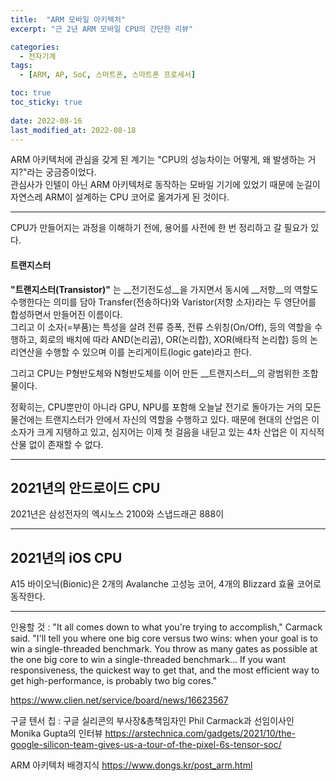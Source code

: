 ```yaml
---
title:  "ARM 모바일 아키텍처"
excerpt: "근 2년 ARM 모바일 CPU의 간단한 리뷰"

categories:
  - 전자기계
tags:
  - [ARM, AP, SoC, 스마트폰, 스마트폰 프로세서]

toc: true
toc_sticky: true
 
date: 2022-08-16
last_modified_at: 2022-08-18
---
```


ARM 아키텍처에 관심을 갖게 된 계기는 "CPU의 성능차이는 어떻게, 왜 발생하는 거지?"라는 궁금증이었다.  
관심사가 인텔이 아닌 ARM 아키텍처로 동작하는 모바일 기기에 있었기 때문에 눈길이 자연스레 ARM이 설계하는 CPU 코어로 옮겨가게 된 것이다.

---

CPU가 만들어지는 과정을 이해하기 전에, 용어를 사전에 한 번 정리하고 갈 필요가 있다.  

#### __트랜지스터__
__"트랜지스터(Transistor)"__ 는 __전기전도성__을 가지면서 동시에 __저항__의 역할도 수행한다는 의미를 담아 Transfer(전송하다)와 Varistor(저항 소자)라는 두 영단어를 합성하면서 만들어진 이름이다.  
그리고 이 소자(=부품)는 특성을 살려 전류 증폭, 전류 스위칭(On/Off), 등의 역할을 수행하고, 회로의 배치에 따라 AND(논리곱), OR(논리합), XOR(배타적 논리합) 등의 논리연산을 수행할 수 있으며 이를 논리게이트(logic gate)라고 한다.

그리고 CPU는 P형반도체와 N형반도체를 이어 만든 __트랜지스터__의 광범위한 조합물이다.  

정확히는, CPU뿐만이 아니라 GPU, NPU를 포함해 오늘날 전기로 돌아가는 거의 모든 물건에는 트랜지스터가 안에서 자신의 역할을 수행하고 있다. 때문에 현대의 산업은 이 소자가 크게 지탱하고 있고, 심지어는 이제 첫 걸음을 내딛고 있는 4차 산업은 이 지식적 산물 없이 존재할 수 없다.  

---

## __2021년의 안드로이드 CPU__
2021년은 삼성전자의 엑시노스 2100와 스냅드래곤 888이 

---

## __2021년의 iOS CPU__
A15 바이오닉(Bionic)은 2개의 Avalanche 고성능 코어, 4개의 Blizzard 효율 코어로 동작한다.

---

인용할 것 :
"It all comes down to what you're trying to accomplish," Carmack said. "I'll tell you where one big core versus two wins: when your goal is to win a single-threaded benchmark. You throw as many gates as possible at the one big core to win a single-threaded benchmark... If you want responsiveness, the quickest way to get that, and the most efficient way to get high-performance, is probably two big cores."



https://www.clien.net/service/board/news/16623567

구글 텐서 칩 : 구글 실리콘의 부사장&총책임자인 Phil Carmack과 선임이사인 Monika Gupta의 인터뷰
https://arstechnica.com/gadgets/2021/10/the-google-silicon-team-gives-us-a-tour-of-the-pixel-6s-tensor-soc/

ARM 아키텍처 배경지식
https://www.dongs.kr/post_arm.html